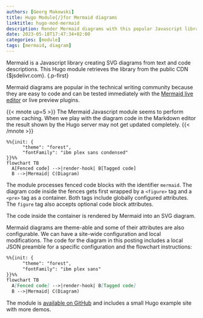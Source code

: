 ```yaml
---
authors: [Georg Makowski]
title: Hugo Module{/}for Mermaid diagrams
linktitle: hugo-mod-mermaid
description: Render Mermaid diagrams with this popular Javascript library
date: 2023-05-18T17:47:34+02:00
categories: [module]
tags: [mermaid, diagram]
---
```


Mermaid is a Javascript library creating SVG diagrams from text and code descriptions. This Hugo module retrieves the library from the public CDN {$jsdelivr.com}.
{.p-first} <!--more-->

Mermaid diagrams are popular in the technical writing community because they are easy to code and can be tested immediately with the [Mermaid live editor](https://mermaid.live) or live preview plugins.

{{< mnote up=5 >}}
The Mermaid Javascript module seems to perform some caching. When we play with the diagram code in the Markdown editor the result shown by the Hugo server may not get updated completely.
{{< /mnote >}}

```mermaid {.fig--size-tiny .fig--posh-left}
%%{init: { 
      "theme": "forest",
      "fontFamily": "ibm plex sans condensed"
}}%%
flowchart TB
  A[Fenced code] -->|render-hook| B[Tagged code] 
  B -->|Mermaid| C(Diagram)
```

The module processes fenced code blocks with the identifier `mermaid`. The diagram code inside the fences gets first wrapped by a `<figure>` tag and a `<pre>` tag as a container. Both tags include globally configured attributes. The `figure` tag also accepts optional code block attributes.

The code inside the container is rendered by Mermaid into an SVG diagram.

Mermaid diagrams are theme-able and some of their attributes are also configurable. We can have a site-wide configuration and local modifications. The code for the diagram in this posting includes a local JSON preamble for a specific configuration and the flowchart instructions:

```md
%%{init: { 
      "theme": "forest",
      "fontFamily": "ibm plex sans"
}}%%
flowchart TB
  A[Fenced code] -->|render-hook| B[Tagged code]
  B -->|Mermaid| C(Diagram)
```

The module is [available on GitHub](https://github.com/bowman2001/hugo-mod-mermaid) and includes a small Hugo example site with more demos.
